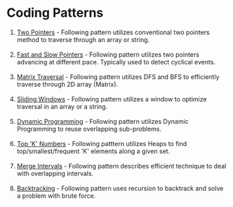 # Coding Patterns

1. [Two Pointers](https://github.com/jecjung520/Coding-Test-Algorithms/tree/main/Coding%20Patterns/Two%20Pointers) - Following pattern utilizes conventional two pointers method to traverse through an array or string. <br/><br/>
2. [Fast and Slow Pointers](https://github.com/jecjung520/Coding-Test-Algorithms/tree/main/Coding%20Patterns/Fast%20and%20Slow%20Pointers) - Following pattern utilizes two pointers advancing at different pace. Typically used to detect cyclical events. <br/><br/>
3. [Matrix Traversal](https://github.com/jecjung520/Coding-Test-Algorithms/tree/main/Coding%20Patterns/Islands%20-%20Matrix%20Traversal) - Following pattern utilizes DFS and BFS to efficiently traverse through 2D array (Matrix). <br/><br/>
4. [Sliding Windows](https://github.com/jecjung520/Coding-Test-Algorithms/tree/main/Coding%20Patterns/Sliding%20Windows) - Following pattern utilizes a window to optimize traversal in an array or a string. <br/><br/>
5. [Dynamic Programming](https://github.com/jecjung520/Coding-Test-Algorithms/tree/main/Coding%20Patterns/Dynamic%20Programming) - Following pattern utilizes Dynamic Programming to reuse overlapping sub-problems. <br><br>
6. [Top 'K' Numbers](https://github.com/jecjung520/Coding-Test-Algorithms/tree/main/Coding%20Patterns/Top%20K%20Numbers) - Following patttern utilizes Heaps to find top/smallest/frequent 'K' elements along a given set. <br><br>
7. [Merge Intervals](https://github.com/jecjung520/Coding-Test-Algorithms/tree/main/Coding%20Patterns/Merge%20Intervals) - Following pattern describes efficient technique to deal with overlapping intervals. <br><br>
8. [Backtracking](https://github.com/jecjung520/Coding-Test-Algorithms/tree/main/Coding%20Patterns/Backtracking) - Following pattern uses recursion to backtrack and solve a problem with brute force. <br>
